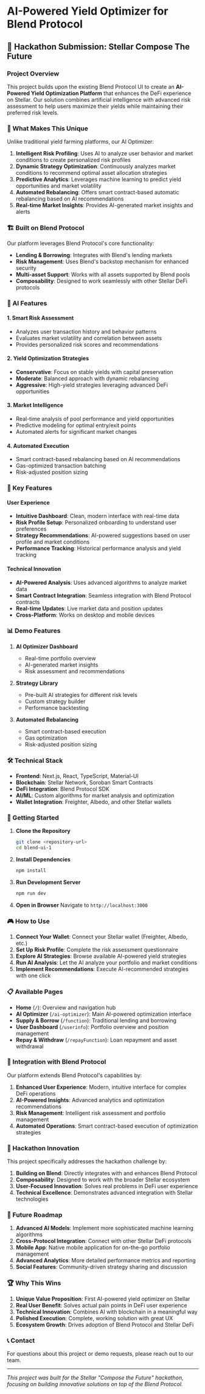 # AI-Powered Yield Optimizer for Blend Protocol

## 🚀 Hackathon Submission: Stellar Compose The Future

### Project Overview

This project builds upon the existing Blend Protocol UI to create an **AI-Powered Yield Optimization Platform** that enhances the DeFi experience on Stellar. Our solution combines artificial intelligence with advanced risk assessment to help users maximize their yields while maintaining their preferred risk levels.

### 🎯 What Makes This Unique

Unlike traditional yield farming platforms, our AI Optimizer:

1. **Intelligent Risk Profiling**: Uses AI to analyze user behavior and market conditions to create personalized risk profiles
2. **Dynamic Strategy Optimization**: Continuously analyzes market conditions to recommend optimal asset allocation strategies
3. **Predictive Analytics**: Leverages machine learning to predict yield opportunities and market volatility
4. **Automated Rebalancing**: Offers smart contract-based automatic rebalancing based on AI recommendations
5. **Real-time Market Insights**: Provides AI-generated market insights and alerts

### 🏗️ Built on Blend Protocol

Our platform leverages Blend Protocol's core functionality:

- **Lending & Borrowing**: Integrates with Blend's lending markets
- **Risk Management**: Uses Blend's backstop mechanism for enhanced security
- **Multi-asset Support**: Works with all assets supported by Blend pools
- **Composability**: Designed to work seamlessly with other Stellar DeFi protocols

### 🧠 AI Features

#### 1. Smart Risk Assessment

- Analyzes user transaction history and behavior patterns
- Evaluates market volatility and correlation between assets
- Provides personalized risk scores and recommendations

#### 2. Yield Optimization Strategies

- **Conservative**: Focus on stable yields with capital preservation
- **Moderate**: Balanced approach with dynamic rebalancing
- **Aggressive**: High-yield strategies leveraging advanced DeFi opportunities

#### 3. Market Intelligence

- Real-time analysis of pool performance and yield opportunities
- Predictive modeling for optimal entry/exit points
- Automated alerts for significant market changes

#### 4. Automated Execution

- Smart contract-based rebalancing based on AI recommendations
- Gas-optimized transaction batching
- Risk-adjusted position sizing

### 🌟 Key Features

#### User Experience

- **Intuitive Dashboard**: Clean, modern interface with real-time data
- **Risk Profile Setup**: Personalized onboarding to understand user preferences
- **Strategy Recommendations**: AI-powered suggestions based on user profile and market conditions
- **Performance Tracking**: Historical performance analysis and yield tracking

#### Technical Innovation

- **AI-Powered Analysis**: Uses advanced algorithms to analyze market data
- **Smart Contract Integration**: Seamless integration with Blend Protocol contracts
- **Real-time Updates**: Live market data and position updates
- **Cross-Platform**: Works on desktop and mobile devices

### 📊 Demo Features

1. **AI Optimizer Dashboard**

   - Real-time portfolio overview
   - AI-generated market insights
   - Risk assessment and recommendations

2. **Strategy Library**

   - Pre-built AI strategies for different risk levels
   - Custom strategy builder
   - Performance backtesting

3. **Automated Rebalancing**
   - Smart contract-based execution
   - Gas optimization
   - Risk-adjusted position sizing

### 🛠️ Technical Stack

- **Frontend**: Next.js, React, TypeScript, Material-UI
- **Blockchain**: Stellar Network, Soroban Smart Contracts
- **DeFi Integration**: Blend Protocol SDK
- **AI/ML**: Custom algorithms for market analysis and optimization
- **Wallet Integration**: Freighter, Albedo, and other Stellar wallets

### 🚀 Getting Started

1. **Clone the Repository**

   ```bash
   git clone <repository-url>
   cd blend-ui-1
   ```

2. **Install Dependencies**

   ```bash
   npm install
   ```

3. **Run Development Server**

   ```bash
   npm run dev
   ```

4. **Open in Browser**
   Navigate to `http://localhost:3000`

### 🎮 How to Use

1. **Connect Your Wallet**: Connect your Stellar wallet (Freighter, Albedo, etc.)
2. **Set Up Risk Profile**: Complete the risk assessment questionnaire
3. **Explore AI Strategies**: Browse available AI-powered yield strategies
4. **Run AI Analysis**: Let the AI analyze your portfolio and market conditions
5. **Implement Recommendations**: Execute AI-recommended strategies with one click

### 📋 Available Pages

- **Home** (`/`): Overview and navigation hub
- **AI Optimizer** (`/ai-optimizer`): Main AI-powered optimization interface
- **Supply & Borrow** (`/function`): Traditional lending and borrowing
- **User Dashboard** (`/userinfo`): Portfolio overview and position management
- **Repay & Withdraw** (`/repayFunction`): Loan repayment and asset withdrawal

### 🔗 Integration with Blend Protocol

Our platform extends Blend Protocol's capabilities by:

1. **Enhanced User Experience**: Modern, intuitive interface for complex DeFi operations
2. **AI-Powered Insights**: Advanced analytics and optimization recommendations
3. **Risk Management**: Intelligent risk assessment and portfolio management
4. **Automated Operations**: Smart contract-based execution of optimization strategies

### 🎯 Hackathon Innovation

This project specifically addresses the hackathon challenge by:

1. **Building on Blend**: Directly integrates with and enhances Blend Protocol
2. **Composability**: Designed to work with the broader Stellar ecosystem
3. **User-Focused Innovation**: Solves real problems in DeFi user experience
4. **Technical Excellence**: Demonstrates advanced integration with Stellar technologies

### 🔮 Future Roadmap

1. **Advanced AI Models**: Implement more sophisticated machine learning algorithms
2. **Cross-Protocol Integration**: Connect with other Stellar DeFi protocols
3. **Mobile App**: Native mobile application for on-the-go portfolio management
4. **Advanced Analytics**: More detailed performance metrics and reporting
5. **Social Features**: Community-driven strategy sharing and discussion

### 🏆 Why This Wins

1. **Unique Value Proposition**: First AI-powered yield optimizer on Stellar
2. **Real User Benefit**: Solves actual pain points in DeFi user experience
3. **Technical Innovation**: Combines AI with blockchain in a meaningful way
4. **Polished Execution**: Complete, working solution with great UX
5. **Ecosystem Growth**: Drives adoption of Blend Protocol and Stellar DeFi

### 📞 Contact

For questions about this project or demo requests, please reach out to our team.

---

_This project was built for the Stellar "Compose the Future" hackathon, focusing on building innovative solutions on top of the Blend Protocol._
